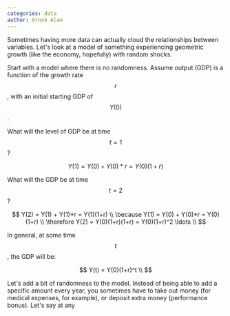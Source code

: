 ```yaml
---
categories: data
author: Arnob Alam
---
```


Sometimes having more data can actually cloud the relationships between variables.  Let's look at a model of something experiencing geometric growth (like the economy, hopefully) with random shocks.

Start with a model where there is no randomness. Assume output (GDP) is a function of the growth rate $$r$$, with an initial starting GDP of $$Y(0)$$.

What will the level of GDP be at time $$t=1$$?

$$
Y(1) = Y(0) + Y(0)*r = Y(0)(1+r)
$$

What will the GDP be at time $$t=2$$?

$$
Y(2) = Y(1) + Y(1)*r = Y(1)(1+r) \\
\because Y(1) = Y(0) + Y(0)*r = Y(0)(1+r) \\
\therefore Y(2) = Y(0)(1+r)(1+r) = Y(0)(1+r)^2
\ldots \\
$$

In general, at some time $$t$$, the GDP will be:

$$
Y(t) = Y(0)(1+r)^t \\
$$

Let's add a bit of randomness to the model. Instead of being able to add a 
specific amount every year, you sometimes have to take out money (for medical 
expenses, for example), or deposit extra money (performance bonus). Let's say
at any
